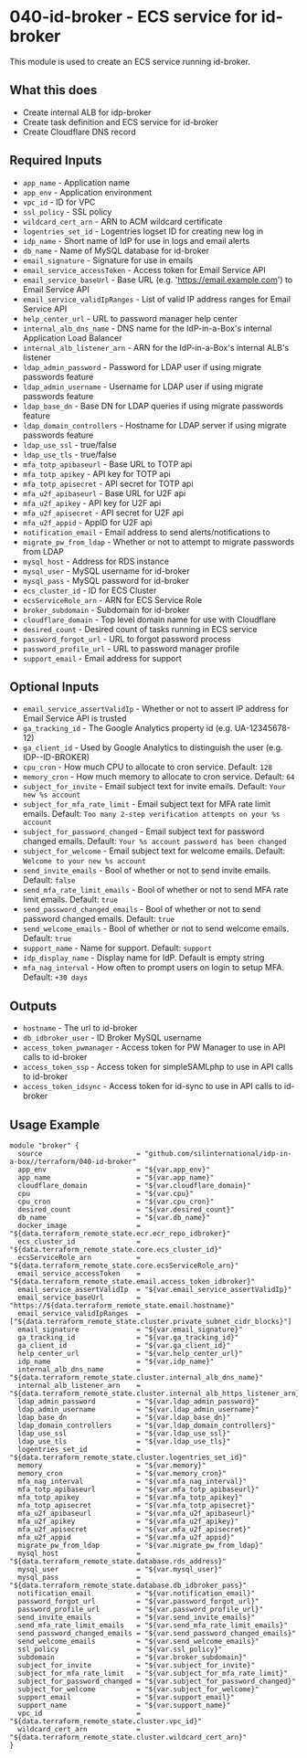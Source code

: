 # 040-id-broker - ECS service for id-broker
This module is used to create an ECS service running id-broker.

## What this does

 - Create internal ALB for idp-broker
 - Create task definition and ECS service for id-broker
 - Create Cloudflare DNS record

## Required Inputs

 - `app_name` - Application name
 - `app_env` - Application environment
 - `vpc_id` - ID for VPC
 - `ssl_policy` - SSL policy
 - `wildcard_cert_arn` - ARN to ACM wildcard certificate
 - `logentries_set_id` - Logentries logset ID for creating new log in
 - `idp_name` - Short name of IdP for use in logs and email alerts
 - `db_name` - Name of MySQL database for id-broker
 - `email_signature` - Signature for use in emails
 - `email_service_accessToken` - Access token for Email Service API
 - `email_service_baseUrl` - Base URL (e.g. 'https://email.example.com') to Email Service API
 - `email_service_validIpRanges` - List of valid IP address ranges for Email Service API
 - `help_center_url` - URL to password manager help center
 - `internal_alb_dns_name` - DNS name for the IdP-in-a-Box's internal Application Load Balancer
 - `internal_alb_listener_arn` - ARN for the IdP-in-a-Box's internal ALB's listener
 - `ldap_admin_password` - Password for LDAP user if using migrate passwords feature
 - `ldap_admin_username` - Username for LDAP user if using migrate passwords feature
 - `ldap_base_dn` - Base DN for LDAP queries if using migrate passwords feature
 - `ldap_domain_controllers` - Hostname for LDAP server if using migrate passwords feature
 - `ldap_use_ssl` - true/false
 - `ldap_use_tls` - true/false
 - `mfa_totp_apibaseurl` - Base URL to TOTP api
 - `mfa_totp_apikey` - API key for TOTP api
 - `mfa_totp_apisecret` - API secret for TOTP api
 - `mfa_u2f_apibaseurl` - Base URL for U2F api
 - `mfa_u2f_apikey` - API key for U2F api
 - `mfa_u2f_apisecret` - API secret for U2F api
 - `mfa_u2f_appid` - AppID for U2F api
 - `notification_email` - Email address to send alerts/notifications to
 - `migrate_pw_from_ldap` - Whether or not to attempt to migrate passwords from LDAP
 - `mysql_host` - Address for RDS instance
 - `mysql_user` - MySQL username for id-broker
 - `mysql_pass` - MySQL password for id-broker
 - `ecs_cluster_id` - ID for ECS Cluster
 - `ecsServiceRole_arn` - ARN for ECS Service Role
 - `broker_subdomain` - Subdomain for id-broker
 - `cloudflare_domain` - Top level domain name for use with Cloudflare
 - `desired_count` - Desired count of tasks running in ECS service
 - `password_forgot_url` - URL to forgot password process
 - `password_profile_url` - URL to password manager profile
 - `support_email` - Email address for support

## Optional Inputs

 - `email_service_assertValidIp` - Whether or not to assert IP address for Email Service API is trusted
 - `ga_tracking_id` - The Google Analytics property id (e.g. UA-12345678-12)
 - `ga_client_id` - Used by Google Analytics to distinguish the user (e.g. IDP-<the idp name>-ID-BROKER)
 - `cpu_cron` - How much CPU to allocate to cron service. Default: `128`
 - `memory_cron` - How much memory to allocate to cron service. Default: `64`
 - `subject_for_invite` - Email subject text for invite emails. Default: `Your new %s account`
 - `subject_for_mfa_rate_limit` - Email subject text for MFA rate limit emails. Default: `Too many 2-step verification attempts on your %s account`
 - `subject_for_password_changed` - Email subject text for password changed emails. Default: `Your %s account password has been changed`
 - `subject_for_welcome` - Email subject text for welcome emails. Default: `Welcome to your new %s account`
 - `send_invite_emails` - Bool of whether or not to send invite emails. Default: `false`
 - `send_mfa_rate_limit_emails` - Bool of whether or not to send MFA rate limit emails. Default: `true`
 - `send_password_changed_emails` - Bool of whether or not to send password changed emails. Default: `true`
 - `send_welcome_emails` - Bool of whether or not to send welcome emails. Default: `true`
 - `support_name` - Name for support. Default: `support`
 - `idp_display_name` - Display name for IdP. Default is empty string
 - `mfa_nag_interval` - How often to prompt users on login to setup MFA. Default: `+30 days`


## Outputs

 - `hostname` - The url to id-broker
 - `db_idbroker_user` - ID Broker MySQL username
 - `access_token_pwmanager` - Access token for PW Manager to use in API calls to id-broker
 - `access_token_ssp` - Access token for simpleSAMLphp to use in API calls to id-broker
 - `access_token_idsync` - Access token for id-sync to use in API calls to id-broker

## Usage Example

```hcl
module "broker" {
  source                       = "github.com/silinternational/idp-in-a-box//terraform/040-id-broker"
  app_env                      = "${var.app_env}"
  app_name                     = "${var.app_name}"
  cloudflare_domain            = "${var.cloudflare_domain}"
  cpu                          = "${var.cpu}"
  cpu_cron                     = "${var.cpu_cron}"
  desired_count                = "${var.desired_count}"
  db_name                      = "${var.db_name}"
  docker_image                 = "${data.terraform_remote_state.ecr.ecr_repo_idbroker}"
  ecs_cluster_id               = "${data.terraform_remote_state.core.ecs_cluster_id}"
  ecsServiceRole_arn           = "${data.terraform_remote_state.core.ecsServiceRole_arn}"
  email_service_accessToken    = "${data.terraform_remote_state.email.access_token_idbroker}"
  email_service_assertValidIp  = "${var.email_service_assertValidIp}"
  email_service_baseUrl        = "https://${data.terraform_remote_state.email.hostname}"
  email_service_validIpRanges  = ["${data.terraform_remote_state.cluster.private_subnet_cidr_blocks}"]
  email_signature              = "${var.email_signature}"
  ga_tracking_id               = "${var.ga_tracking_id}"
  ga_client_id                 = "${var.ga_client_id}"
  help_center_url              = "${var.help_center_url}"
  idp_name                     = "${var.idp_name}"
  internal_alb_dns_name        = "${data.terraform_remote_state.cluster.internal_alb_dns_name}"
  internal_alb_listener_arn    = "${data.terraform_remote_state.cluster.internal_alb_https_listener_arn}"
  ldap_admin_password          = "${var.ldap_admin_password}"
  ldap_admin_username          = "${var.ldap_admin_username}"
  ldap_base_dn                 = "${var.ldap_base_dn}"
  ldap_domain_controllers      = "${var.ldap_domain_controllers}"
  ldap_use_ssl                 = "${var.ldap_use_ssl}"
  ldap_use_tls                 = "${var.ldap_use_tls}"
  logentries_set_id            = "${data.terraform_remote_state.cluster.logentries_set_id}"
  memory                       = "${var.memory}"
  memory_cron                  = "${var.memory_cron}"
  mfa_nag_interval             = "${var.mfa_nag_interval}"
  mfa_totp_apibaseurl          = "${var.mfa_totp_apibaseurl}"
  mfa_totp_apikey              = "${var.mfa_totp_apikey}"
  mfa_totp_apisecret           = "${var.mfa_totp_apisecret}"
  mfa_u2f_apibaseurl           = "${var.mfa_u2f_apibaseurl}"
  mfa_u2f_apikey               = "${var.mfa_u2f_apikey}"
  mfa_u2f_apisecret            = "${var.mfa_u2f_apisecret}"
  mfa_u2f_appid                = "${var.mfa_u2f_appid}"
  migrate_pw_from_ldap         = "${var.migrate_pw_from_ldap}"
  mysql_host                   = "${data.terraform_remote_state.database.rds_address}"
  mysql_user                   = "${var.mysql_user}"
  mysql_pass                   = "${data.terraform_remote_state.database.db_idbroker_pass}"
  notification_email           = "${var.notification_email}"
  password_forgot_url          = "${var.password_forgot_url}"
  password_profile_url         = "${var.password_profile_url}"
  send_invite_emails           = "${var.send_invite_emails}"
  send_mfa_rate_limit_emails   = "${var.send_mfa_rate_limit_emails}"
  send_password_changed_emails = "${var.send_password_changed_emails}"
  send_welcome_emails          = "${var.send_welcome_emails}"
  ssl_policy                   = "${var.ssl_policy}"
  subdomain                    = "${var.broker_subdomain}"
  subject_for_invite           = "${var.subject_for_invite}"
  subject_for_mfa_rate_limit   = "${var.subject_for_mfa_rate_limit}"
  subject_for_password_changed = "${var.subject_for_password_changed}"
  subject_for_welcome          = "${var.subject_for_welcome}"
  support_email                = "${var.support_email}"
  support_name                 = "${var.support_name}"
  vpc_id                       = "${data.terraform_remote_state.cluster.vpc_id}"
  wildcard_cert_arn            = "${data.terraform_remote_state.cluster.wildcard_cert_arn}"
}
```
